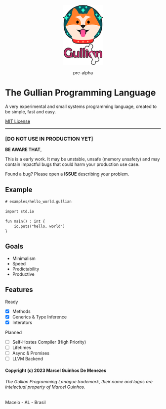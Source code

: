 <div align="center">
<div>
    <img src="logo.png">
    <p>pre-alpha</p>
</div>
</div>

# The Gullian Programming Language
A very experimental and small systems programming language, created to be simple, fast and easy.

[MIT License](./LICENSE)

---
### [DO NOT USE IN PRODUCTION YET]
**BE AWARE THAT**,

This is a early work. It may be unstable, unsafe (memory unsafety) and may contain impactful bugs that could harm your production use case.

Found a bug? Please open a **ISSUE** describing your problem.


## Example
```
# examples/hello_world.gullian

import std.io

fun main() : int {
    io.puts("hello, world")
}
```


## Goals
* Minimalism
* Speed
* Predictability
* Productive

## Features
Ready
* [X] Methods
* [x] Generics & Type Inference
* [x] Interators

Planned
* [ ] Self-Hostes Compiler (High Priority)
* [ ] Lifetimes
* [ ] Async & Promises
* [ ] LLVM Backend

#### Copyright (c) 2023 Marcel Guinhos De Menezes
###### The Gullian Programming Lanague trademark, their name and logos are intelectual property of Marcel Guinhos.

Maceio - AL - Brasil